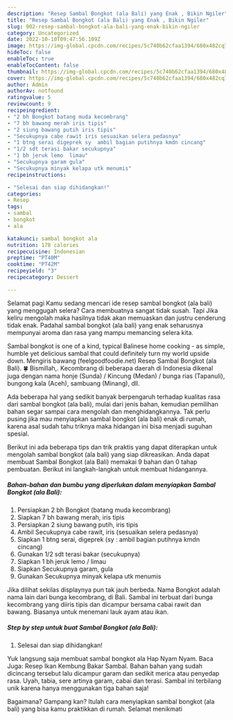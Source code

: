 ```yaml
---
description: "Resep Sambal Bongkot (ala Bali) yang Enak , Bikin Ngiler"
title: "Resep Sambal Bongkot (ala Bali) yang Enak , Bikin Ngiler"
slug: 902-resep-sambal-bongkot-ala-bali-yang-enak-bikin-ngiler
category: Uncategorized
date: 2022-10-10T09:47:56.109Z
image: https://img-global.cpcdn.com/recipes/5c740b62cfaa1394/680x482cq70/sambal-bongkot-ala-bali-foto-resep-utama.jpg
hideToc: false
enableToc: true
enableTocContent: false
thumbnail: https://img-global.cpcdn.com/recipes/5c740b62cfaa1394/680x482cq70/sambal-bongkot-ala-bali-foto-resep-utama.jpg
cover: https://img-global.cpcdn.com/recipes/5c740b62cfaa1394/680x482cq70/sambal-bongkot-ala-bali-foto-resep-utama.jpg
author: Admin
authorAv: notfound
ratingvalue: 5
reviewcount: 9
recipeingredient:
- "2 bh Bongkot batang muda kecombrang"
- "7 bh bawang merah iris tipis"
- "2 siung bawang putih iris tipis"
- "Secukupnya cabe rawit iris sesuaikan selera pedasnya"
- "1 btng serai digeprek sy  ambil bagian putihnya kmdn cincang"
- "1/2 sdt terasi bakar secukupnya"
- "1 bh jeruk lemo  limau"
- "Secukupnya garam gula"
- "Secukupnya minyak kelapa utk menumis"
recipeinstructions:

- "Selesai dan siap dihidangkan!"
categories:
- Resep
tags:
- sambal
- bongkot
- ala

katakunci: sambal bongkot ala 
nutrition: 178 calories
recipecuisine: Indonesian
preptime: "PT40M"
cooktime: "PT42M"
recipeyield: "3"
recipecategory: Dessert

---
```



Selamat pagi Kamu sedang mencari ide resep sambal bongkot (ala bali) yang menggugah selera? Cara membuatnya sangat tidak susah. Tapi Jika keliru mengolah maka hasilnya tidak akan memuaskan dan justru cenderung tidak enak. Padahal sambal bongkot (ala bali) yang enak seharusnya mempunyai aroma dan rasa yang mampu memancing selera kita.


Sambal bongkot is one of a kind, typical Balinese home cooking - as simple, humble yet delicious sambal that could definitely turn my world upside down. Mengiris bawang (feelgoodfoodie.net) Resep Sambal Bongkot (ala Bali). 🍀 Bismillah,. Kecombrang di beberapa daerah di Indonesia dikenal juga dengan nama honje (Sunda) / Kincung (Medan) / bunga rias (Tapanuli), bungong kala (Aceh), sambuang (Minang), dll.

Ada beberapa hal yang sedikit banyak berpengaruh terhadap kualitas rasa dari sambal bongkot (ala bali), mulai dari jenis bahan, kemudian pemilihan bahan segar sampai cara mengolah dan menghidangkannya. Tak perlu pusing jika mau menyiapkan sambal bongkot (ala bali) enak di rumah, karena asal sudah tahu triknya maka hidangan ini bisa menjadi suguhan spesial.


Berikut ini ada beberapa tips dan trik praktis yang dapat diterapkan untuk mengolah sambal bongkot (ala bali) yang siap dikreasikan. Anda dapat membuat Sambal Bongkot (ala Bali) memakai 9 bahan dan 0 tahap pembuatan. Berikut ini langkah-langkah untuk membuat hidangannya.

<!--inarticleads1-->

##### Bahan-bahan dan bumbu yang diperlukan dalam menyiapkan Sambal Bongkot (ala Bali):

1. Persiapkan 2 bh Bongkot (batang muda kecombrang)
1. Siapkan 7 bh bawang merah, iris tipis
1. Persiapkan 2 siung bawang putih, iris tipis
1. Ambil Secukupnya cabe rawit, iris (sesuaikan selera pedasnya)
1. Siapkan 1 btng serai, digeprek (sy : ambil bagian putihnya kmdn cincang)
1. Gunakan 1/2 sdt terasi bakar (secukupnya)
1. Siapkan 1 bh jeruk lemo / limau
1. Siapkan Secukupnya garam, gula
1. Gunakan Secukupnya minyak kelapa utk menumis


Jika dilihat sekilas displaynya pun tak jauh berbeda. Nama Bongkot adalah nama lain dari bunga kecombrang, di Bali. Sambal ini terbuat dari bunga kecombrang yang diiris tipis dan dicampur bersama cabai rawit dan bawang. Biasanya untuk menemani lauk ayam atau ikan. 

<!--inarticleads2-->

##### Step by step untuk buat Sambal Bongkot (ala Bali):


1. Selesai dan siap dihidangkan!

Yuk langsung saja membuat sambal bongkot ala Hap Nyam Nyam. Baca Juga: Resep Ikan Kembung Bakar Sambal. Bahan bahan yang sudah dicincang tersebut lalu dicampur garam dan sedikit merica atau penyedap rasa. Uyah, tabia, sere artinya garam, cabai dan terasi. Sambal ini terbilang unik karena hanya menggunakan tiga bahan saja! 

Bagaimana? Gampang kan? Itulah cara menyiapkan sambal bongkot (ala bali) yang bisa kamu praktikkan di rumah. Selamat menikmati
